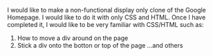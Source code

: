 I would like to make a non-functional display only clone of the Google Homepage.
I would like to do it with only CSS and HTML.
Once I have completed it, I would like to be very familiar with CSS/HTML such as:
1. How to move a div around on the page
2. Stick a div onto the botton or top of the page
...and others